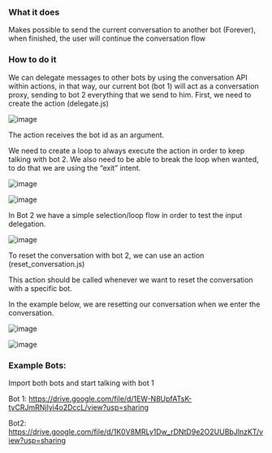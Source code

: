 ### What it does

Makes possible to send the current conversation to another bot (Forever), when finished, the user will continue the conversation flow

### How to do it

We can delegate messages to other bots by using the conversation API within actions, in that way, our current bot (bot 1) will act as a conversation proxy, sending to bot 2 everything that we send to him. First, we need to create the action (delegate.js)

![image](https://user-images.githubusercontent.com/13484138/113348651-3e0f9a80-930d-11eb-9e8a-1ebdba00575a.png)

The action receives the bot id as an argument.

We need to create a loop to always execute the action in order to keep talking with bot 2. We also need to be able to break the loop when wanted, to do that we are using the “exit” intent.

![image](https://user-images.githubusercontent.com/13484138/113348693-4e277a00-930d-11eb-83ff-7d5a086c6a91.png)

![image](https://user-images.githubusercontent.com/13484138/113348746-60091d00-930d-11eb-9289-54cef0bfcf78.png)

In Bot 2 we have a simple selection/loop flow in order to test the input delegation.

![image](https://user-images.githubusercontent.com/13484138/113348802-7911ce00-930d-11eb-9b6c-2dae149df398.png)

To reset the conversation with bot 2, we can use an action (reset_conversation.js)

This action should be called whenever we want to reset the conversation with a specific bot.

In the example below, we are resetting our conversation when we enter the conversation.

![image](https://user-images.githubusercontent.com/13484138/113348845-85962680-930d-11eb-9cf0-32d3d6aefaf3.png)

![image](https://user-images.githubusercontent.com/13484138/113348859-8af37100-930d-11eb-8542-8d6eac060b1e.png)

### Example Bots:

Import both bots and start talking with bot 1

Bot 1:
https://drive.google.com/file/d/1EW-N8UpfATsK-tyCRJmRNjIyi4o2DccL/view?usp=sharing

Bot2:
https://drive.google.com/file/d/1K0V8MRLy1Dw_rDNtD9e2O2UUBbJlnzKT/view?usp=sharing
